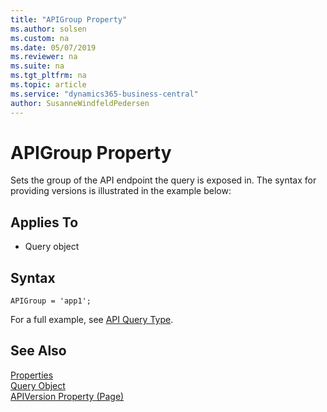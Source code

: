 ```yaml
---
title: "APIGroup Property"
ms.author: solsen
ms.custom: na
ms.date: 05/07/2019
ms.reviewer: na
ms.suite: na
ms.tgt_pltfrm: na
ms.topic: article
ms.service: "dynamics365-business-central"
author: SusanneWindfeldPedersen
---
```

 
# APIGroup Property
Sets the group of the API endpoint the query is exposed in.  The syntax for providing versions is illustrated in the example below:

## Applies To  

- Query object 

## Syntax
```
APIGroup = 'app1';
```

For a full example, see [API Query Type](../devenv-api-querytype.md).

## See Also  
[Properties](devenv-properties.md)   
[Query Object](../devenv-query-object.md)  
[APIVersion Property (Page)](devenv-apiversion-page-property.md)  
